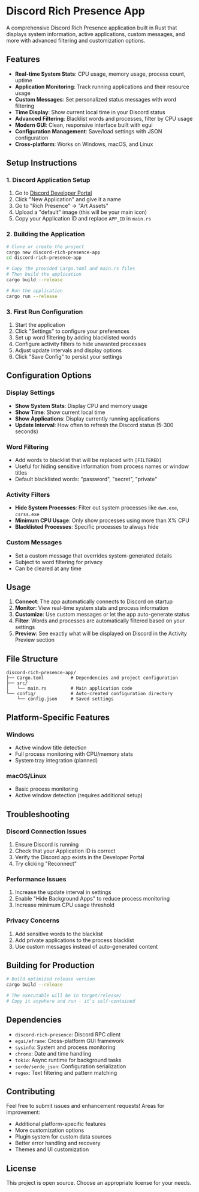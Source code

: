 # Discord Rich Presence App

A comprehensive Discord Rich Presence application built in Rust that displays system information, active applications, custom messages, and more with advanced filtering and customization options.

## Features

- **Real-time System Stats**: CPU usage, memory usage, process count, uptime
- **Application Monitoring**: Track running applications and their resource usage
- **Custom Messages**: Set personalized status messages with word filtering
- **Time Display**: Show current local time in your Discord status
- **Advanced Filtering**: Blacklist words and processes, filter by CPU usage
- **Modern GUI**: Clean, responsive interface built with egui
- **Configuration Management**: Save/load settings with JSON configuration
- **Cross-platform**: Works on Windows, macOS, and Linux

## Setup Instructions

### 1. Discord Application Setup

1. Go to [Discord Developer Portal](https://discord.com/developers/applications)
2. Click "New Application" and give it a name
3. Go to "Rich Presence" → "Art Assets"
4. Upload a "default" image (this will be your main icon)
5. Copy your Application ID and replace `APP_ID` in `main.rs`

### 2. Building the Application

```bash
# Clone or create the project
cargo new discord-rich-presence-app
cd discord-rich-presence-app

# Copy the provided Cargo.toml and main.rs files
# Then build the application
cargo build --release

# Run the application
cargo run --release
```

### 3. First Run Configuration

1. Start the application
2. Click "Settings" to configure your preferences
3. Set up word filtering by adding blacklisted words
4. Configure activity filters to hide unwanted processes
5. Adjust update intervals and display options
6. Click "Save Config" to persist your settings

## Configuration Options

### Display Settings

- **Show System Stats**: Display CPU and memory usage
- **Show Time**: Show current local time
- **Show Applications**: Display currently running applications
- **Update Interval**: How often to refresh the Discord status (5-300 seconds)

### Word Filtering

- Add words to blacklist that will be replaced with `[FILTERED]`
- Useful for hiding sensitive information from process names or window titles
- Default blacklisted words: "password", "secret", "private"

### Activity Filters

- **Hide System Processes**: Filter out system processes like `dwm.exe`, `csrss.exe`
- **Minimum CPU Usage**: Only show processes using more than X% CPU
- **Blacklisted Processes**: Specific processes to always hide

### Custom Messages

- Set a custom message that overrides system-generated details
- Subject to word filtering for privacy
- Can be cleared at any time

## Usage

1. **Connect**: The app automatically connects to Discord on startup
2. **Monitor**: View real-time system stats and process information
3. **Customize**: Use custom messages or let the app auto-generate status
4. **Filter**: Words and processes are automatically filtered based on your settings
5. **Preview**: See exactly what will be displayed on Discord in the Activity Preview section

## File Structure

```
discord-rich-presence-app/
├── Cargo.toml          # Dependencies and project configuration
├── src/
│   └── main.rs         # Main application code
└── config/             # Auto-created configuration directory
    └── config.json     # Saved settings
```

## Platform-Specific Features

### Windows

- Active window title detection
- Full process monitoring with CPU/memory stats
- System tray integration (planned)

### macOS/Linux

- Basic process monitoring
- Active window detection (requires additional setup)

## Troubleshooting

### Discord Connection Issues

1. Ensure Discord is running
2. Check that your Application ID is correct
3. Verify the Discord app exists in the Developer Portal
4. Try clicking "Reconnect"

### Performance Issues

1. Increase the update interval in settings
2. Enable "Hide Background Apps" to reduce process monitoring
3. Increase minimum CPU usage threshold

### Privacy Concerns

1. Add sensitive words to the blacklist
2. Add private applications to the process blacklist
3. Use custom messages instead of auto-generated content

## Building for Production

```bash
# Build optimized release version
cargo build --release

# The executable will be in target/release/
# Copy it anywhere and run - it's self-contained
```

## Dependencies

- `discord-rich-presence`: Discord RPC client
- `egui/eframe`: Cross-platform GUI framework
- `sysinfo`: System and process monitoring
- `chrono`: Date and time handling
- `tokio`: Async runtime for background tasks
- `serde/serde_json`: Configuration serialization
- `regex`: Text filtering and pattern matching

## Contributing

Feel free to submit issues and enhancement requests! Areas for improvement:

- Additional platform-specific features
- More customization options
- Plugin system for custom data sources
- Better error handling and recovery
- Themes and UI customization

## License

This project is open source. Choose an appropriate license for your needs.
